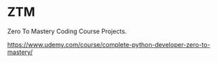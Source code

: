 # ZTM
Zero To Mastery Coding Course Projects.

https://www.udemy.com/course/complete-python-developer-zero-to-mastery/
